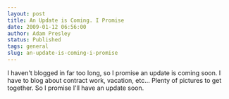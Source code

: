 ```yaml
---
layout: post
title: An Update is Coming. I Promise
date: 2009-01-12 06:56:00
author: Adam Presley
status: Published
tags: general
slug: an-update-is-coming-i-promise
---
```

I haven't blogged in far too long, so I promise an update is coming
soon. I have to blog about contract work, vacation, etc... Plenty of
pictures to get together. So I promise I'll have an update soon.
